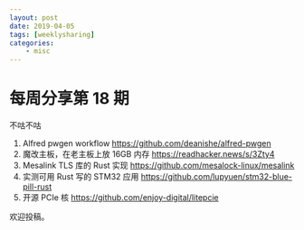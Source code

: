```yaml
---
layout: post
date: 2019-04-05
tags: [weeklysharing]
categories:
    - misc
---
```


# 每周分享第 18 期

不咕不咕

1. Alfred pwgen workflow https://github.com/deanishe/alfred-pwgen
2. 魔改主板，在老主板上放 16GB 内存 https://readhacker.news/s/3Zty4
3. Mesalink TLS 库的 Rust 实现 https://github.com/mesalock-linux/mesalink
4. 实测可用 Rust 写的 STM32 应用 https://github.com/lupyuen/stm32-blue-pill-rust
5. 开源 PCIe 核 https://github.com/enjoy-digital/litepcie

欢迎投稿。

